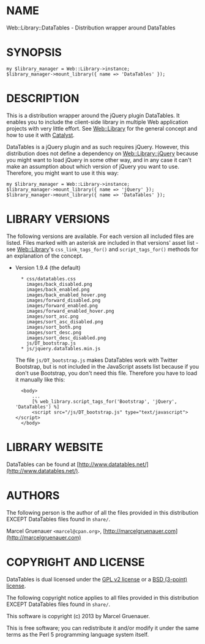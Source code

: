 # NAME

Web::Library::DataTables - Distribution wrapper around DataTables

# SYNOPSIS

    my $library_manager = Web::Library->instance;
    $library_manager->mount_library({ name => 'DataTables' });

# DESCRIPTION

This is a distribution wrapper around the jQuery plugin DataTables. It enables
you to include the client-side library in multiple Web application projects
with very little effort. See [Web::Library](https://metacpan.org/module/Web::Library) for the general concept and how to
use it with [Catalyst](https://metacpan.org/module/Catalyst).

DataTables is a jQuery plugin and as such requires jQuery. However, this
distribution does not define a dependency on [Web::Library::jQuery](https://metacpan.org/module/Web::Library::jQuery) because
you might want to load jQuery in some other way, and in any case it can't make
an assumption about which version of jQuery you want to use. Therefore, you
might want to use it this way:

    my $library_manager = Web::Library->instance;
    $library_manager->mount_library({ name => 'jQuery' });
    $library_manager->mount_library({ name => 'DataTables' });

# LIBRARY VERSIONS

The following versions are available. For each version all included files are
listed. Files marked with an asterisk are included in that versions' asset
list - see [Web::Library](https://metacpan.org/module/Web::Library)'s `css_link_tags_for()` and `script_tags_for()`
methods for an explanation of the concept.

- Version 1.9.4 (the default)

        * css/datatables.css
          images/back_disabled.png
          images/back_enabled.png
          images/back_enabled_hover.png
          images/forward_disabled.png
          images/forward_enabled.png
          images/forward_enabled_hover.png
          images/sort_asc.png
          images/sort_asc_disabled.png
          images/sort_both.png
          images/sort_desc.png
          images/sort_desc_disabled.png
          js/DT_bootstrap.js
        * js/jquery.dataTables.min.js

    The file `js/DT_bootstrap.js` makes DataTables work with Twitter Bootstrap,
    but is not included in the JavaScript assets list because if you don't use
    Bootstrap, you don't need this file. Therefore you have to load it manually
    like this:

        <body>
            ...
            [% web_library.script_tags_for('Bootstrap', 'jQuery', 'DataTables') %]
            <script src="/js/DT_bootstrap.js" type="text/javascript"></script>
        </body>

# LIBRARY WEBSITE

DataTables can be found at [http://www.datatables.net/](http://www.datatables.net/).

# AUTHORS

The following person is the author of all the files provided in
this distribution EXCEPT DataTables files found in `share/`.

Marcel Gruenauer `<marcel@cpan.org>`, [http://marcelgruenauer.com](http://marcelgruenauer.com)

# COPYRIGHT AND LICENSE

DataTables is dual licensed under the [GPL v2 license](http://www.datatables.net/license\_gpl2)
or a [BSD (3-point) license](http://www.datatables.net/license\_bsd).

The following copyright notice applies to all files provided in this
distribution EXCEPT DataTables files found in `share/`.

This software is copyright (c) 2013 by Marcel Gruenauer.

This is free software; you can redistribute it and/or modify it under
the same terms as the Perl 5 programming language system itself.
